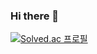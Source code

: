 ### Hi there 👋

[![Solved.ac 프로필](http://mazassumnida.wtf/api/v2/generate_badge?boj=bknote71)](https://solved.ac/bknote71)

<!--
**bknote71/bknote71** is a ✨ _special_ ✨ repository because its `README.md` (this file) appears on your GitHub profile.

Here are some ideas to get you started:

- 🔭 I’m currently working on ...
- 🌱 I’m currently learning ...
- 👯 I’m looking to collaborate on ...
- 🤔 I’m looking for help with ...
- 💬 Ask me about ...
- 📫 How to reach me: ...
- 😄 Pronouns: ...
- ⚡ Fun fact: ...
-->

